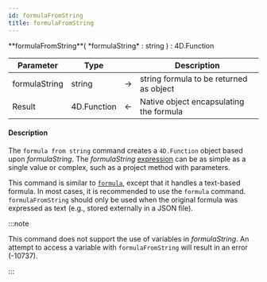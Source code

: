 ```yaml
---
id: formulaFromString
title: formulaFromString
---
```




<!-- REF #_command_.formula from string.Syntax -->**formulaFromString**( *formulaString* : string ) : 4D.Function<!-- END REF -->


<!-- REF #_command_.formula from string.Params -->
|Parameter|Type||Description|
|---------|--- |:---:|------|
|formulaString|string|->|string formula to be returned as object|
|Result|4D.Function|<-|Native object encapsulating the formula|
<!-- END REF -->


#### Description

The `formula from string` command <!-- REF #_command_.formula from string.Summary -->creates a `4D.Function` object based upon *formulaString*<!-- END REF -->. The *formulaString* [expression](basics/lang-expressions.md) can be as simple as a single value or complex, such as a project method with parameters.

This command is similar to [`formula`](#formula), except that it handles a text-based formula. In most cases, it is recommended to use the `formula` command. `formulaFromString` should only be used when the original formula was expressed as text (e.g., stored externally in a JSON file). 

:::note

This command does not support the use of variables in *formulaString*. An attempt to access a variable with `formulaFromString` will result in an error (-10737).

:::

